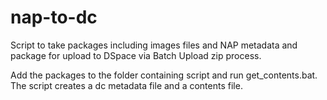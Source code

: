 # nap-to-dc

Script to take packages including images files and NAP metadata and package for upload to DSpace via Batch Upload zip process.

Add the packages to the folder containing script and run get_contents.bat. The script creates a dc metadata file and a contents file.
